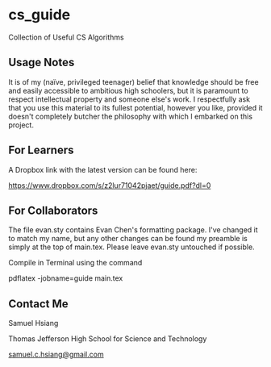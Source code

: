 # cs_guide
Collection of Useful CS Algorithms

Usage Notes
--------------
It is of my (na&iuml;ve, privileged teenager) belief that knowledge should be free and easily
accessible to ambitious high schoolers, but it is paramount to respect intellectual property
and someone else's work. I respectfully ask that you use this material to its fullest potential,
however you like, provided it doesn't completely butcher the philosophy with which I embarked
on this project.

For Learners
--------------
A Dropbox link with the latest version can be found here:

https://www.dropbox.com/s/z2lur71042pjaet/guide.pdf?dl=0

For Collaborators
--------------
The file evan.sty contains Evan Chen's formatting package. I've changed it to match my name,
but any other changes can be found my preamble is simply at the top of main.tex. Please leave
evan.sty untouched if possible.

Compile in Terminal using the command

pdflatex -jobname=guide main.tex

Contact Me
--------------
Samuel Hsiang

Thomas Jefferson High School for Science and Technology

samuel.c.hsiang@gmail.com
